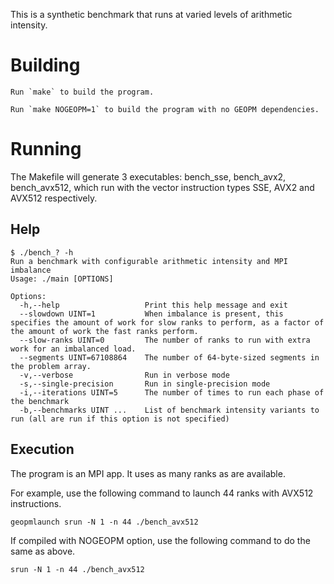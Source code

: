 This is a synthetic benchmark that runs at varied levels of arithmetic
intensity.

# Building
    Run `make` to build the program.

    Run `make NOGEOPM=1` to build the program with no GEOPM dependencies.

# Running

The Makefile will generate 3 executables: bench_sse, bench_avx2, bench_avx512, which
run with the vector instruction types SSE, AVX2 and AVX512 respectively.

## Help
    $ ./bench_? -h
    Run a benchmark with configurable arithmetic intensity and MPI imbalance
    Usage: ./main [OPTIONS]
    
    Options:
      -h,--help                   Print this help message and exit
      --slowdown UINT=1           When imbalance is present, this specifies the amount of work for slow ranks to perform, as a factor of the amount of work the fast ranks perform.
      --slow-ranks UINT=0         The number of ranks to run with extra work for an imbalanced load.
      --segments UINT=67108864    The number of 64-byte-sized segments in the problem array.
      -v,--verbose                Run in verbose mode
      -s,--single-precision       Run in single-precision mode
      -i,--iterations UINT=5      The number of times to run each phase of the benchmark
      -b,--benchmarks UINT ...    List of benchmark intensity variants to run (all are run if this option is not specified)


## Execution
The program is an MPI app. It uses as many ranks as are available.

For example, use the following command to launch 44 ranks with AVX512 instructions.

    geopmlaunch srun -N 1 -n 44 ./bench_avx512

If compiled with NOGEOPM option, use the following command to do the same as above.

    srun -N 1 -n 44 ./bench_avx512
